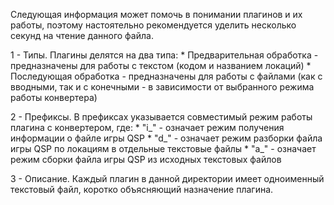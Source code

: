 Следующая информация может помочь в понимании плагинов и их работы, поэтому настоятельно рекомендуется уделить несколько секунд на чтение данного файла.

1 - Типы. Плагины делятся на два типа:
    * Предварительная обработка - предназначены для работы с текстом (кодом и названием локаций)
    * Последующая обработка - предназначены для работы с файлами (как с вводными, так и с конечными - в зависимости от выбранного режима работы конвертера)

2 - Префиксы. В префиксах указывается совместимый режим работы плагина с конвертером, где:
    * "i_" - означает режим получения информации о файле игры QSP
    * "d_" - означает режим разборки файла игры QSP по локациям в отдельные текстовые файлы
    * "a_" - означает режим сборки файла игры QSP из исходных текстовых файлов

3 - Описание. Каждый плагин в данной директории имеет одноименный текстовый файл, коротко объясняющий назначение плагина.
